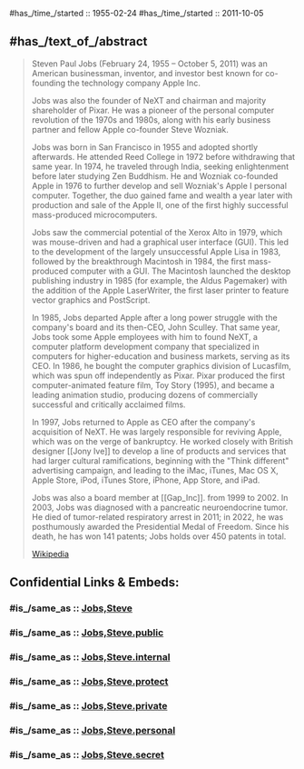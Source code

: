 ﻿---
aliases:
- "Steven Paul Jobs"
- "Steve Jobs"
---

#has_/time_/started ::  1955-02-24 
#has_/time_/started ::  2011-10-05 

## #has_/text_of_/abstract 

> Steven Paul Jobs (February 24, 1955 – October 5, 2011) 
> was an American businessman, inventor, and investor 
> best known for co-founding the technology company Apple Inc. 
> 
> Jobs was also the founder of NeXT and chairman and majority shareholder of Pixar. 
> He was a pioneer of the personal computer revolution of the 1970s and 1980s, 
> along with his early business partner and fellow Apple co-founder Steve Wozniak.
>
> Jobs was born in San Francisco in 1955 and adopted shortly afterwards. 
> He attended Reed College in 1972 before withdrawing that same year. 
> In 1974, he traveled through India, seeking enlightenment before later studying Zen Buddhism. 
> He and Wozniak co-founded Apple in 1976 
> to further develop and sell Wozniak's Apple I personal computer. 
> Together, the duo gained fame and wealth a year later with production and sale of the Apple II, 
> one of the first highly successful mass-produced microcomputers. 
>
> Jobs saw the commercial potential of the Xerox Alto in 1979, 
> which was mouse-driven and had a graphical user interface (GUI). 
> This led to the development of the largely unsuccessful Apple Lisa in 1983, 
> followed by the breakthrough Macintosh in 1984, the first mass-produced computer with a GUI. 
> The Macintosh launched the desktop publishing industry in 1985 (for example, the Aldus Pagemaker) 
> with the addition of the Apple LaserWriter, 
> the first laser printer to feature vector graphics and PostScript.
>
> In 1985, Jobs departed Apple after a long 
> power struggle with the company's board and its then-CEO, John Sculley. 
> That same year, Jobs took some Apple employees with him to found NeXT, 
> a computer platform development company 
> that specialized in computers for higher-education and business markets, serving as its CEO. 
> In 1986, he bought the computer graphics division of Lucasfilm, 
> which was spun off independently as Pixar. 
> Pixar produced the first computer-animated feature film, Toy Story (1995), 
> and became a leading animation studio, 
> producing dozens of commercially successful and critically acclaimed films.
>
> In 1997, Jobs returned to Apple as CEO after the company's acquisition of NeXT. 
> He was largely responsible for reviving Apple, which was on the verge of bankruptcy. 
> He worked closely with British designer [[Jony Ive]] to develop a line of products and services 
> that had larger cultural ramifications, beginning with the "Think different" advertising campaign, 
> and leading to the iMac, iTunes, Mac OS X, Apple Store, iPod, iTunes Store, iPhone, App Store, and iPad. 
> 
> Jobs was also a board member at [[Gap_Inc]]. from 1999 to 2002. 
> In 2003, Jobs was diagnosed with a pancreatic neuroendocrine tumor. 
> He died of tumor-related respiratory arrest in 2011; 
> in 2022, he was posthumously awarded the Presidential Medal of Freedom. 
> Since his death, he has won 141 patents; Jobs holds over 450 patents in total.
>
> [Wikipedia](https://en.wikipedia.org/wiki/Steve%20Jobs) 


## Confidential Links & Embeds: 

### #is_/same_as :: [Jobs,Steve](/_Standards/Technology/IT/Computer_Hardware/Computer/Jobs,Steve.md) 

### #is_/same_as :: [Jobs,Steve.public](/_public/Technology/IT/Computer_Hardware/Computer/Jobs,Steve.public.md) 

### #is_/same_as :: [Jobs,Steve.internal](/_internal/Technology/IT/Computer_Hardware/Computer/Jobs,Steve.internal.md) 

### #is_/same_as :: [Jobs,Steve.protect](/_protect/Technology/IT/Computer_Hardware/Computer/Jobs,Steve.protect.md) 

### #is_/same_as :: [Jobs,Steve.private](/_private/Technology/IT/Computer_Hardware/Computer/Jobs,Steve.private.md) 

### #is_/same_as :: [Jobs,Steve.personal](/_personal/Technology/IT/Computer_Hardware/Computer/Jobs,Steve.personal.md) 

### #is_/same_as :: [Jobs,Steve.secret](/_secret/Technology/IT/Computer_Hardware/Computer/Jobs,Steve.secret.md)

